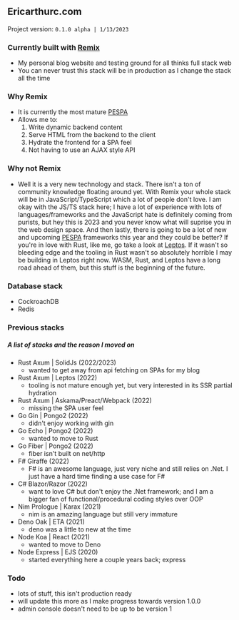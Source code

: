 ## Ericarthurc.com

Project version: `0.1.0 alpha | 1/13/2023`

### Currently built with [Remix](https://remix.run/)

- My personal blog website and testing ground for all thinks full stack web
- You can never trust this stack will be in production as I change the stack all the time

### Why Remix

- It is currently the most mature [PESPA](https://www.epicweb.dev/the-webs-next-transition)
- Allows me to:
  1. Write dynamic backend content
  2. Serve HTML from the backend to the client
  3. Hydrate the frontend for a SPA feel
  4. Not having to use an AJAX style API

### Why not Remix

- Well it is a very new technology and stack. There isn't a ton of community knowledge floating around yet. With Remix your whole stack will be in JavaScript/TypeScript which a lot of people don't love. I am okay with the JS/TS stack here; I have a lot of experience with lots of languages/frameworks and the JavaScript hate is definitely coming from purists, but hey this is 2023 and you never know what will suprise you in the web design space. And then lastly, there is going to be a lot of new and upcoming [PESPA](https://www.epicweb.dev/the-webs-next-transition) frameworks this year and they could be better? If you're in love with Rust, like me, go take a look at [Leptos](https://github.com/leptos-rs/leptos). If it wasn't so bleeding edge and the tooling in Rust wasn't so absolutely horrible I may be building in Leptos right now. WASM, Rust, and Leptos have a long road ahead of them, but this stuff is the beginning of the future.

### Database stack

- CockroachDB
- Redis

### Previous stacks

##### A list of stacks and the reason I moved on

- Rust Axum | SolidJs (2022/2023)
  - wanted to get away from api fetching on SPAs for my blog
- Rust Axum | Leptos (2022)
  - tooling is not mature enough yet, but very interested in its SSR partial hydration
- Rust Axum | Askama/Preact/Webpack (2022)
  - missing the SPA user feel
- Go Gin | Pongo2 (2022)
  - didn't enjoy working with gin
- Go Echo | Pongo2 (2022)
  - wanted to move to Rust
- Go Fiber | Pongo2 (2022)
  - fiber isn't built on net/http
- F# Giraffe (2022)
  - F# is an awesome language, just very niche and still relies on .Net. I just have a hard time finding a use case for F#
- C# Blazor/Razor (2022)
  - want to love C# but don't enjoy the .Net framework; and I am a bigger fan of functional/procedural coding styles over OOP
- Nim Prologue | Karax (2021)
  - nim is an amazing language but still very immature
- Deno Oak | ETA (2021)
  - deno was a little to new at the time
- Node Koa | React (2021)
  - wanted to move to Deno
- Node Express | EJS (2020)
  - started everything here a couple years back; express

### Todo

- lots of stuff, this isn't production ready
- will update this more as I make progress towards version 1.0.0
- admin console doesn't need to be up to be version 1
